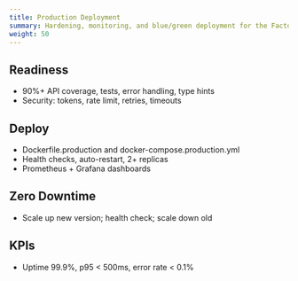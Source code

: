 ```yaml
---
title: Production Deployment
summary: Hardening, monitoring, and blue/green deployment for the Factory.
weight: 50
---
```


## Readiness

- 90%+ API coverage, tests, error handling, type hints
- Security: tokens, rate limit, retries, timeouts

## Deploy

- Dockerfile.production and docker-compose.production.yml
- Health checks, auto-restart, 2+ replicas
- Prometheus + Grafana dashboards

## Zero Downtime

- Scale up new version; health check; scale down old

## KPIs

- Uptime 99.9%, p95 < 500ms, error rate < 0.1%
